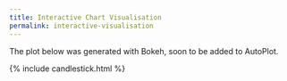 ```yaml
---
title: Interactive Chart Visualisation
permalink: interactive-visualisation
---
```


The plot below was generated with Bokeh, soon to be added to AutoPlot.

{% include candlestick.html %}
